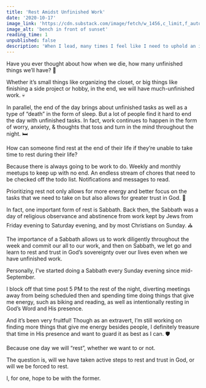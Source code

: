 ```yaml
---
title: 'Rest Amidst Unfinished Work'
date: '2020-10-17'
image_link: 'https://cdn.substack.com/image/fetch/w_1456,c_limit,f_auto,q_auto:good,fl_progressive:steep/https%3A%2F%2Fbucketeer-e05bbc84-baa3-437e-9518-adb32be77984.s3.amazonaws.com%2Fpublic%2Fimages%2Fa71d90eb-6f2d-4665-a8ab-7776fe51df71_3437x2799.jpeg'
image_alt: 'bench in front of sunset'
reading_time: 1
unpublished: false
description: 'When I lead, many times I feel like I need to uphold an image...'
---
```

Have you ever thought about how when we die, how many unfinished things we’ll have? 🤔

Whether it’s small things like organizing the closet, or big things like finishing a side project or hobby, in the end, we will have much-unfinished work. 💀

In parallel, the end of the day brings about unfinished tasks as well as a type of “death” in the form of sleep. But a lot of people find it hard to end the day with unfinished tasks. In fact, work continues to happen in the form of worry, anxiety, & thoughts that toss and turn in the mind throughout the night. 🛏

How can someone find rest at the end of their life if they’re unable to take time to rest during their life?

Because there is always going to be work to do. Weekly and monthly meetups to keep up with no end. An endless stream of chores that need to be checked off the todo list. Notifications and messages to read.

Prioritizing rest not only allows for more energy and better focus on the tasks that we need to take on but also allows for greater trust in God. 🙏

In fact, one important form of rest is Sabbath. Back then, the Sabbath was a day of religious observance and abstinence from work kept by Jews from Friday evening to Saturday evening, and by most Christians on Sunday. ⛪

The importance of a Sabbath allows us to work diligently throughout the week and commit our all to our work, and then on Sabbath, we let go and learn to rest and trust in God’s sovereignty over our lives even when we have unfinished work.

Personally, I’ve started doing a Sabbath every Sunday evening since mid-September.

I block off that time post 5 PM to the rest of the night, diverting meetings away from being scheduled then and spending time doing things that give me energy, such as biking and reading, as well as intentionally resting in God’s Word and His presence.

And it’s been very fruitful! Though as an extravert, I’m still working on finding more things that give me energy besides people, I definitely treasure that time in His presence and want to guard it as best as I can. 🛡️

Because one day we will “rest”, whether we want to or not.

The question is, will we have taken active steps to rest and trust in God, or will we be forced to rest.

I, for one, hope to be with the former.